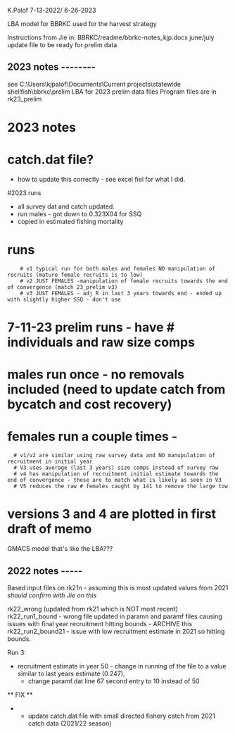 K.Palof 7-13-2022/ 6-26-2023

LBA model for BBRKC used for the harvest strategy

Instructions from Jie in: BBRKC/readme/bbrkc-notes_kjp.docx
june/july update file to be ready for prelim data

## 2023 notes --------

see C:\Users\kjpalof\Documents\Current projects\statewide shellfish\bbrkc\prelim LBA
for 2023 prelim data files
Program files are in rk23_prelim 
# 2023 notes
# catch.dat file?
- how to update this correctly - see excel fiel for what I did.

#2023 runs 
- all survey dat and catch updated.
- run males - got down to 0.323X04 for SSQ
- copied in estimated fishing mortality 

# runs 
		# v1 typical run for both males and females NO manipulation of recruits (mature female recruits is to low)
		# v2 JUST FEMALES -manipulation of female recruits towards the end of convergence (match 23_prelim v3)
		# v3 JUST FEMALES - adj R in last 3 years towards end - ended up with slightly higher SSQ - don't use

# 7-11-23 prelim runs - have # individuals and raw size comps
# males run once - no removals included (need to update catch from bycatch and cost recovery)
# females run a couple times -
      # v1/v2 are similar using raw survey data and NO manupulation of recruitment in initial year
      # V3 uses average (last 3 years) size comps instead of survey raw
      # v4 has manipulation of recruitment initial estimate towards the end of convergence - these are to match what is likely as seen in V3
      # V5 reduces the raw # females caught by 141 to remove the large tow
# versions 3 and 4 are plotted in first draft of memo


GMACS model that's like the LBA???



## 2022 notes -----
Based input files on rk21n - assuming this is most updated values from 2021 *should confirm with Jie on this*

rk22_wrong (updated from rk21 which is NOT most recent)
rk22_run1_bound - wrong file updated in paramn and paramf files causing issues with final year recruitment hitting bounds - ARCHIVE this
rk22_run2_bound21 - issue with low recruitment estimate in 2021 so hitting bounds.

Run 3:
- recruitment estimate in year 50 - change in running of the file to a value similar to last years estimate (0.247), 
	- change paramf.dat line 67 second entry to 10 instead of 50
	

** FIX **
- - update catch.dat file with small directed fishery catch from 2021 catch data (2021/22 season)